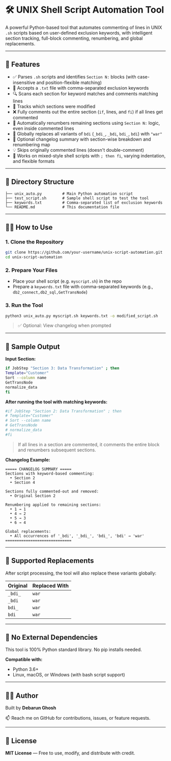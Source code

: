 # 🛠️ UNIX Shell Script Automation Tool

A powerful Python-based tool that automates commenting of lines in UNIX `.sh` scripts based on user-defined exclusion keywords, with intelligent section tracking, full-block commenting, renumbering, and global replacements.

---

## 🚀 Features

- ✅ Parses `.sh` scripts and identifies `Section N:` blocks (with case-insensitive and position-flexible matching)
- 📝 Accepts a `.txt` file with comma-separated exclusion keywords
- 🔍 Scans each section for keyword matches and comments matching lines
- 🧠 Tracks which sections were modified
- ❌ Fully comments out the entire section (`if`, lines, and `fi`) if all lines get commented
- 🔢 Automatically renumbers remaining sections using `Section N:` logic, even inside commented lines
- 🔁 Globally replaces all variants of `bdi` (`_bdi_`, `_bdi`, `bdi_`, `bdi`) with `"war"`
- 📄 Optional changelog summary with section-wise breakdown and renumbering map
- 💡 Skips originally commented lines (doesn't double-comment)
- 🔐 Works on mixed-style shell scripts with `; then fi`, varying indentation, and flexible formats

---

## 📁 Directory Structure

```
├── unix_auto.py         # Main Python automation script
├── test_script.sh       # Sample shell script to test the tool
├── keywords.txt         # Comma-separated list of exclusion keywords
└── README.md            # This documentation file
```

---

## 🧑‍💻 How to Use

### 1. Clone the Repository

```bash
git clone https://github.com/your-username/unix-script-automation.git
cd unix-script-automation
```

### 2. Prepare Your Files

- Place your shell script (e.g. `myscript.sh`) in the repo
- Prepare a `keywords.txt` file with comma-separated keywords (e.g., `db2_connect,db2_sql,GetTransNode`)

### 3. Run the Tool

```bash
python3 unix_auto.py myscript.sh keywords.txt -o modified_script.sh
```

> ✅ Optional: View changelog when prompted

---

## 🧪 Sample Output

**Input Section:**
```bash
if JobStep "Section 3: Data Transformation" ; then
Template="Customer"
Sort --column name
GetTransNode
normalize_data
fi
```

**After running the tool with matching keywords:**
```bash
#if JobStep "Section 2: Data Transformation" ; then
# Template="Customer"
# Sort --column name
# GetTransNode
# normalize_data
#fi
```

> If all lines in a section are commented, it comments the entire block and renumbers subsequent sections.

**Changelog Example:**
```
===== CHANGELOG SUMMARY =====
Sections with keyword-based commenting:
  • Section 2
  • Section 4

Sections fully commented-out and removed:
  • Original Section 2

Renumbering applied to remaining sections:
  • 1 → 1
  • 4 → 2
  • 5 → 3
  • 6 → 4

Global replacements:
  • All occurrences of '_bdi', '_bdi_', 'bdi_', 'bdi' → 'war'
=============================
```

---

## 🧠 Supported Replacements

After script processing, the tool will also replace these variants globally:

| Original   | Replaced With |
|------------|----------------|
| `_bdi_`    | `war`          |
| `_bdi`     | `war`          |
| `bdi_`     | `war`          |
| `bdi`      | `war`          |

---

## 🛑 No External Dependencies

This tool is 100% Python standard library. No pip installs needed.

**Compatible with:**
- Python 3.6+
- Linux, macOS, or Windows (with bash script support)

---

## 👨‍💻 Author

Built by **Debarun Ghosh**

📫 Reach me on GitHub for contributions, issues, or feature requests.

---

## 📜 License

**MIT License** — Free to use, modify, and distribute with credit.

